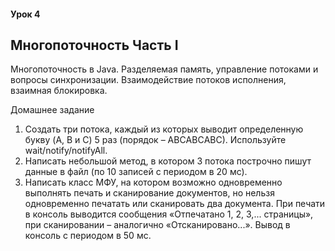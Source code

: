 #### Урок 4
## Многопоточность Часть I
Многопоточность в Java. Разделяемая память, управление
потоками и вопросы синхронизации. Взаимодействие потоков
исполнения, взаимная блокировка.

Домашнее задание
1. Создать три потока, каждый из которых выводит определенную букву (A, B и C) 5 раз (порядок
– ABСABСABС). Используйте wait/notify/notifyAll.
2. Написать небольшой метод, в котором 3 потока построчно пишут данные в файл (по 10
записей с периодом в 20 мс).
3. Написать класс МФУ, на котором возможно одновременно выполнять печать и сканирование
документов, но нельзя одновременно печатать или сканировать два документа. При печати в
консоль выводится сообщения «Отпечатано 1, 2, 3,... страницы», при сканировании –
аналогично «Отсканировано...». Вывод в консоль с периодом в 50 мс.